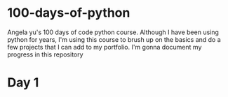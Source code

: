 # 100-days-of-python
Angela yu's 100 days of code python course. Although I have been using python for years, I'm using this course to brush up on the basics and do a few projects that I can add to my portfolio. I'm gonna document my progress in this repository

# Day 1
